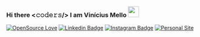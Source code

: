 ### Hi there <𝚌𝚘𝚍𝚎𝚛𝚜/> I am Vinícius Mello <img src="https://github.com/TheDudeThatCode/TheDudeThatCode/blob/master/Assets/Hi.gif" width="29px">

[![OpenSource Love](https://img.shields.io/badge/OpenSource-%E2%99%A5-brightgreen)](https://github.com/viniciusbmello)
[![Linkedin Badge](https://img.shields.io/badge/LinkedIn-viniciusbmello-blue)](https://www.linkedin.com/in/viniciusbmello/)
[![Instagram Badge](https://img.shields.io/badge/Instagram-vbmello-red)](https://www.instagram.com/vbmello/)
[![Personal Site](https://img.shields.io/badge/Codar-Space-blueviolet)](https://codar.space/)

<!--
**viniciusbmello/viniciusbmello** is a ✨ _special_ ✨ repository because its `README.md` (this file) appears on your GitHub profile.

Here are some ideas to get you started:

- 🔭 I’m currently working on ...
- 🌱 I’m currently learning ...
- 👯 I’m looking to collaborate on ...
- 🤔 I’m looking for help with ...
- 💬 Ask me about ...
- 📫 How to reach me: ...
- 😄 Pronouns: ...
- ⚡ Fun fact: ...
-->
